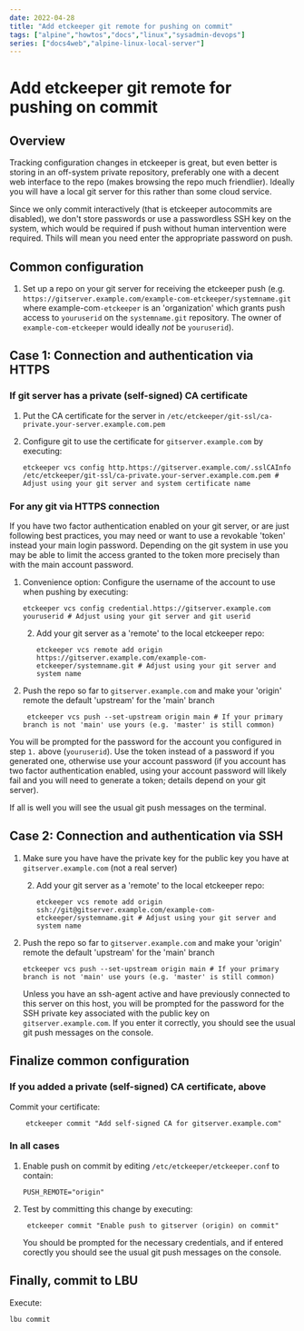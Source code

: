 ```yaml
---
date: 2022-04-28
title: "Add etckeeper git remote for pushing on commit"
tags: ["alpine","howtos","docs","linux","sysadmin-devops"]
series: ["docs4web","alpine-linux-local-server"]
---
```


# Add etckeeper git remote for pushing on commit

## Overview

Tracking configuration changes in etckeeper is great, but even better is storing in an off-system private repository, preferably one with a decent web interface to the repo (makes browsing the repo much friendlier). Ideally you will have a local git server for this rather than some cloud service.

Since we only commit interactively (that is etckeeper autocommits are disabled), we don't store passwords or use a passwordless SSH key on the system, which would be required if push without human intervention were required. Thils will mean you need enter the appropriate password on push.

Common configuration
--------------------

1. Set up a repo on your git server for receiving the etckeeper push (e.g. `https://gitserver.example.com/example-com-etckeeper/systemname.git` where example-com`-etckeeper` is an 'organization' which grants push access to `youruserid` on the `systemname.git` repository. The owner of `example-com-etckeeper` would ideally *not* be `youruserid`).

Case 1: Connection and authentication via HTTPS
-----------------------------------------------

### If git server has a private (self-signed) CA certificate

1. Put the CA certificate for the server in ``/etc/etckeeper/git-ssl/ca-private.your-server.example.com.pem``

2. Configure git to use the certificate for `gitserver.example.com` by executing:
   
   ```shell
   etckeeper vcs config http.https://gitserver.example.com/.sslCAInfo /etc/etckeeper/git-ssl/ca-private.your-server.example.com.pem # Adjust using your git server and system certificate name
   ```

### For any git via HTTPS connection

If you have two factor authentication enabled on your git server, or are just following best practices, you may need or want to use a revokable 'token' instead your main login password. Depending on the git system in use you may be able to limit the access granted to the token more precisely than with the main account password.

1. Convenience option: Configure the username of the account to use when pushing by executing:
   
   ```shell
   etckeeper vcs config credential.https://gitserver.example.com youruserid # Adjust using your git server and git userid
   ```
   
     2. Add your git server as a 'remote' to the local etckeeper repo:
        
        ```shell
        etckeeper vcs remote add origin https://gitserver.example.com/example-com-etckeeper/systemname.git # Adjust using your git server and system name
        ```

2. Push the repo so far to `gitserver.example.com` and make your 'origin' remote the default 'upstream' for the 'main' branch
   
   ```shell
    etckeeper vcs push --set-upstream origin main # If your primary branch is not 'main' use yours (e.g. 'master' is still common)
   ```

You will be prompted for the password for the account you configured in step `1.` above (`youruserid`). Use the token instead of a password if you generated one, otherwise use your account password (if you account has two factor authentication enabled, using your account password will likely fail and you will need to generate a token; details depend on your git server).

If all is well you will see the usual git push messages on the terminal.

Case 2: Connection and authentication via SSH
---------------------------------------------

1. Make sure you have have the private key for the public key you have at `gitserver.example.com` (not a real server)
   
     2. Add your git server as a 'remote' to the local etckeeper repo:
        
        ```shell
        etckeeper vcs remote add origin ssh://git@gitserver.example.com/example-com-etckeeper/systemname.git # Adjust using your git server and system name
        ```

2. Push the repo so far to ``gitserver.example.com`` and make your 'origin' remote the default 'upstream' for the 'main' branch
   
   ```shell
   etckeeper vcs push --set-upstream origin main # If your primary branch is not 'main' use yours (e.g. 'master' is still common)
   ```
   
   Unless you have an ssh-agent active and have previously connected to this server on this host, you will be prompted for the password for the SSH private key associated with the public key on ``gitserver.example.com``. If you enter it correctly, you should see the usual git push messages on the console.

Finalize common configuration
-----------------------------

### If you added a private (self-signed) CA certificate, above

Commit your certificate:

```shell
    etckeeper commit "Add self-signed CA for gitserver.example.com"
```

### In all cases

1. Enable push on commit by editing ``/etc/etckeeper/etckeeper.conf`` to contain:
   
   ```shell
   PUSH_REMOTE="origin"
   ```

2. Test by committing this change by executing:
   
   ```shell
    etckeeper commit "Enable push to gitserver (origin) on commit"
   ```
   
   You should be prompted for the necessary credentials, and if entered corectly you should see the usual git push messages on the console.

Finally, commit to LBU
----------------------

Execute:

```shell
lbu commit
```
